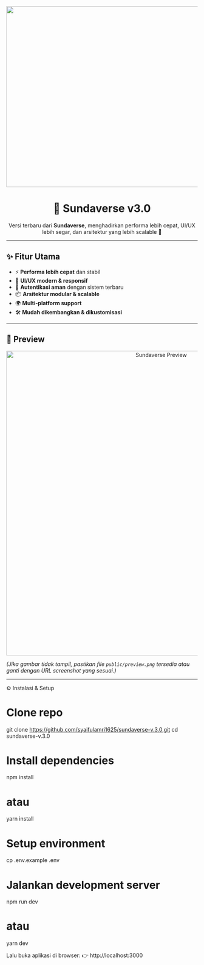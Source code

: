 <div align="center">
<img width="1200" height="475" alt="GHBanner" src="https://github.com/user-attachments/assets/0aa67016-6eaf-458a-adb2-6e31a0763ed6" />
</div>

<h1 align="center">🌌 Sundaverse v3.0</h1>

<p align="center">
  Versi terbaru dari <b>Sundaverse</b>, menghadirkan performa lebih cepat, UI/UX lebih segar, dan arsitektur yang lebih scalable 🚀  
</p>

---

## ✨ Fitur Utama

- ⚡ **Performa lebih cepat** dan stabil  
- 🎨 **UI/UX modern & responsif**  
- 🔐 **Autentikasi aman** dengan sistem terbaru  
- 📦 **Arsitektur modular & scalable**  
- 🌍 **Multi-platform support**  
- 🛠️ **Mudah dikembangkan & dikustomisasi**  

---

## 📸 Preview

<p align="center">
  <img src="https://raw.githubusercontent.com/syaifulamri1625/sundaverse-v.3.0/main/public/preview.png" alt="Sundaverse Preview" width="800"/>
</p>

*(Jika gambar tidak tampil, pastikan file `public/preview.png` tersedia atau ganti dengan URL screenshot yang sesuai.)*

---

⚙️ Instalasi & Setup
# Clone repo
git clone https://github.com/syaifulamri1625/sundaverse-v.3.0.git
cd sundaverse-v.3.0

# Install dependencies
npm install
# atau
yarn install

# Setup environment
cp .env.example .env

# Jalankan development server
npm run dev
# atau
yarn dev


Lalu buka aplikasi di browser:
👉 http://localhost:3000
